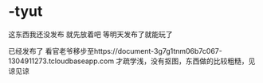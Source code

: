 # -tyut
这东西我还没发布
就先放着吧
等明天发布了就能玩了

已经发布了 看官老爷移步至https://document-3g7g1tnm06b7c067-1304911273.tcloudbaseapp.com
才疏学浅，没有抠图，东西做的比较粗糙，见谅见谅